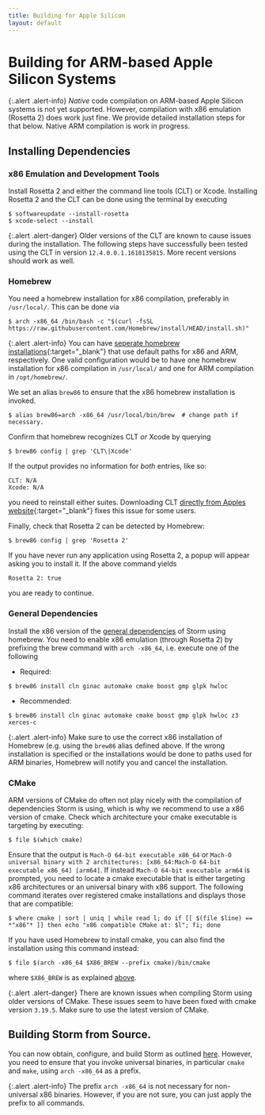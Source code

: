 ```yaml
---
title: Building for Apple Silicon
layout: default
---
```


<h1>Building for ARM-based Apple Silicon Systems </h1>

{:.alert .alert-info}
_Native_ code compilation on ARM-based Apple Silicon systems is not yet supported. However, compilation with x86 emulation (Rosetta 2) does work just fine. We provide detailed installation steps for that below.
Native ARM compilation is work in progress.

##  Installing Dependencies

### x86 Emulation and Development Tools
Install Rosetta 2 and either the command line tools (CLT) or Xcode. Installing Rosetta 2 and the CLT can be done using the terminal by executing
``` console
$ softwareupdate --install-rosetta
$ xcode-select --install
```

{:.alert .alert-danger}
Older versions of the CLT are known to cause issues during the installation. The following steps have successfully been tested using the CLT in version ```12.4.0.0.1.1610135815```. More recent versions should work as well.

### Homebrew

You need a homebrew installation for x86 compilation, preferably in ```/usr/local/```. This can be done via
```console
$ arch -x86_64 /bin/bash -c "$(curl -fsSL https://raw.githubusercontent.com/Homebrew/install/HEAD/install.sh)"
```

{:.alert .alert-info}
You can have [seperate homebrew installations](https://docs.brew.sh/Installation#multiple-installations){:target="_blank"} that use default paths for x86 and ARM, respectively. One valid configuration would be to have one homebrew installation for x86 compilation in ```/usr/local/``` and one for ARM compilation in ```/opt/homebrew/```.


We set an alias `brew86` to ensure that the x86 homebrew installation is invoked.
```console
$ alias brew86=arch -x86_64 /usr/local/bin/brew  # change path if necessary.
```

Confirm that homebrew recognizes CLT _or_ Xcode by querying
``` console
$ brew86 config | grep 'CLT\|Xcode'
```
If the output provides no information for _both_ entries, like so:
``` console
CLT: N/A
Xcode: N/A
```
you need to reinstall either suites. Downloading CLT [directly from Apples website](https://developer.apple.com/downloads/more/){:target="_blank"} fixes this issue for some users.

Finally, check that Rosetta 2 can be detected by Homebrew:
``` console
$ brew86 config | grep 'Rosetta 2'
```
If you have never run any application using Rosetta 2, a popup will appear asking you to install it. If the above command yields
``` console
Rosetta 2: true
```
you are ready to continue.

### General Dependencies
Install the x86 version of the [general dependencies](dependencies.html#general-dependencies) of Storm using homebrew. You need to enable x86 emulation (through Rosetta 2) by prefixing the brew command with `arch -x86_64`, i.e. execute one of the following

- Required:
``` console
$ brew86 install cln ginac automake cmake boost gmp glpk hwloc
```

- Recommended:
``` console
$ brew86 install cln ginac automake cmake boost gmp glpk hwloc z3 xerces-c
```
 
{:.alert .alert-info}
Make sure to use the correct x86 installation of Homebrew (e.g. using the `brew86` alias defined above. If the wrong installation is specified or the installations would be done to paths used for ARM binaries, Homebrew will notify you and cancel the installation.

### CMake
ARM versions of CMake do often not play nicely with the compilation of dependencies Storm is using, which is why we recommend to use a x86 version of cmake. Check which architecture your cmake executable is targeting by executing:
```console
$ file $(which cmake)
```
Ensure that the output is ```Mach-O 64-bit executable x86_64``` or ```Mach-O universal binary with 2 architectures: [x86_64:Mach-O 64-bit executable x86_64] [arm64]```. If instead ```Mach-O 64-bit executable arm64``` is prompted, you need to locate a cmake executable that is either targeting x86 architectures or an universal binary with x86 support. The following command iterates over registered cmake installations and displays those that are compatible:
```console
$ where cmake | sort | uniq | while read l; do if [[ $(file $line) == *"x86"* ]] then echo "x86 compatible CMake at: $l"; fi; done
```
If you have used Homebrew to install cmake, you can also find the installation using this command instead:
```console
$ file $(arch -x86_64 $X86_BREW --prefix cmake)/bin/cmake
```
where ```$X86_BREW``` is as explained [above](apple-silicon.html#homebrew).

{:.alert .alert-danger}
There are known issues when compiling Storm using older versions of CMake.
These issues seem to have been fixed with cmake version ```3.19.5```. Make sure to use the latest version of CMake.

## Building Storm from Source.

You can now obtain, configure, and build Storm as outlined [here](build.html#obtaining-the-source-code).
However, you need to ensure that you invoke universal binaries, in particular `cmake` and `make`, using ```arch -x86_64``` as a prefix.


{:.alert .alert-info}
The prefix ```arch -x86_64``` is not necessary for non-universal x86 binaries. However, if you are not sure, you can just apply the prefix to all commands.
